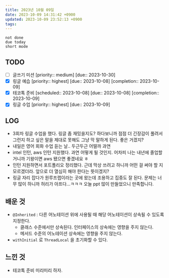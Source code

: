 ```yaml
---
title: 2023년 10월 09일
date: 2023-10-09 14:31:42 +0900
updated: 2023-10-09 23:52:13 +0900
tags: 
---
```


```tasks
not done 
due today
short mode
```

## TODO
- [ ] 글쓰기 미션  [priority:: medium]  [due:: 2023-10-30]
- [x] 링글 예습  [priority:: highest]  [due:: 2023-10-08]  [completion:: 2023-10-09]
- [x] 테코톡 준비  [scheduled:: 2023-10-08]  [due:: 2023-10-08]  [completion:: 2023-10-09]
- [x] 링글 수업  [priority:: highest]  [due:: 2023-10-09]

## LOG

- 3회차 링글 수업을 했다. 링글 좀 재밌을지도? 하다보니까 점점 더 긴장감이 풀려서 그런지 하고 싶은 말을 제대로 못해도 그냥 막 말하게 된다. 좋은 거겠지?
- 내일은 영어 회화 수업 듣는 날.. 두근두근 어떨까 과연
- intel 인턴, aws 인턴 지원했다. 과연 어떻게 될 것인지. 어차피 나는 내년에 졸업할 거니까 기왕이면 aws 됐으면 좋겠네요 ㅎ
- 인턴 지원하면서 포트폴리오 정리했다. 근데 막상 쓰려고 하니까 어떤 걸 써야 할 지 모르겠더라. 앞으로 더 열심히 해야 한다는 뜻이겠지?
- 링글 자리 잡다가 원루프랩이라는 곳에 왔는데 조용하고 집중도 잘 된다. 문제는 너무 많이 하니까 허리가 아프다...ㅋㅋㅋ 오늘 ppt 많이 만들었으니 만족합니다. 

## 배운 것

- `@Inherited` : 다른 어노테이션 위에 사용될 때 해당 어노테이션이 상속될 수 있도록 지정한다.
	- 클래스 수준에서만 상속된다. 인터페이스의 상속에는 영향을 주지 않는다. 
	- 메서드 수준의 어노테이션 상속에는 영향을 주지 않는다.
- `withInitial` 로 `ThreadLocal` 을 초기화할 수 있다.

## 느낀 것

- 테코톡 준비 미리미리 하자.